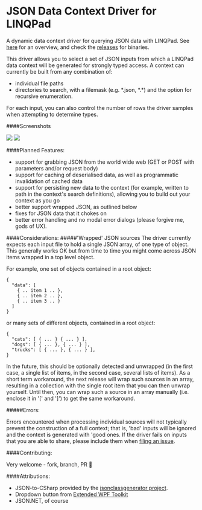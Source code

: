 # JSON Data Context Driver for LINQPad

A dynamic data context driver for querying JSON data with LINQPad. See [here](http://ryandavis.io/a-json-data-context-driver-for-linqpad/) for an overview, and check the [releases](https://github.com/rdavisau/jsondatacontext-linqpad/releases) for binaries.

This driver allows you to select a set of JSON inputs from which a LINQPad data context will be generated for strongly typed access. A context can currently be built from any combination of: 

- individual file paths
- directories to search, with a filemask (e.g. \*.json, \*.\*) and the option for recursive enumeration.

For each input, you can also control the number of rows the driver samples when attempting to determine types.

####Screenshots

![](http://ryandavis.io/content/images/2015/06/cxn_dialog.png)
![](http://ryandavis.io/content/images/2015/06/json_context-1.png)

####Planned Features:

* support for grabbing JSON from the world wide web (GET or POST with parameters and/or request body)
* support for caching of deserialised data, as well as programmatic invalidation of cached data
* support for persisting new data to the context (for example, written to path in the context's search definitions), allowing you to build out your context as you go
* better support wrapped JSON, as outlined below
* fixes for JSON data that it chokes on
* better error handling and no modal error dialogs (please forgive me, gods of UX).

####Considerations:
#####'Wrapped' JSON sources
The driver currently expects each input file to hold a single JSON array, of one type of object. This generally works OK but from time to time you might come across JSON items wrapped in a top level object. 

For example, one set of objects contained in a root object:
```
{
  "data": [
    { .. item 1 .. },
    { .. item 2 .. },
    { .. item 3 .. }
  ]
}
```
or many sets of different objects, contained in a root object:
```
{
  "cats": [ { ... } { ... } ],
  "dogs": [ { ... }, { ... } ],
  "trucks": [ { ... }, { ... } ],
}
```
In the future, this should be optionally detected and unwrapped (in the first case, a single list of items, in the second case, several lists of items). As a short term workaround, the next release will wrap such sources in an array, resulting in a collection with the single root item that you can then unwrap yourself. Until then, you can wrap such a source in an array manually (i.e. enclose it in '[' and ']') to get the same workaround. 

#####Errors:

Errors encountered when processing individual sources will not typically prevent the construction of a full context; that is, 'bad' inputs will be ignored and the context is generated with 'good ones. If the driver fails on inputs that you are able to share, please include them when [filing an issue](https://github.com/rdavisau/jsondatacontext-linqpad/issues).

####Contributing:

Very welcome - fork, branch, PR :star2:

####Attributions:
* JSON-to-CSharp provided by the [jsonclassgenerator project](http://jsonclassgenerator.codeplex.com/).
* Dropdown button from [Extended WPF Toolkit](http://wpftoolkit.codeplex.com/)
* JSON.NET, of course
